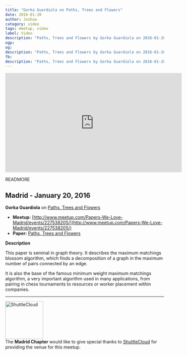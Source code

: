 ```yaml
---
title: "Gorka Guardiola on Paths, Trees and Flowers"
date: 2016-01-20
author: Joshua
category: video
tags: meetup, video
label: Video
description: "Paths, Trees and Flowers by Gorka Guardiola on 2016-01-20"
ogp:
og:
description: "Paths, Trees and Flowers by Gorka Guardiola on 2016-01-20"
fb:
description: "Paths, Trees and Flowers by Gorka Guardiola on 2016-01-20"
---
```


<iframe class="video" width="560" height="315" src="https://www.youtube.com/embed/i0m9V1G9JwQ" frameborder="0" allowfullscreen></iframe>

READMORE

## Madrid - January 20, 2016

**Gorka Guardiola** on [Paths, Trees and Flowers](http://nvlpubs.nist.gov/nistpubs/sp958-lide/140-144.pdf)

* **Meetup:** [http://www.meetup.com/Papers-We-Love-Madrid/events/227538205/](http://www.meetup.com/Papers-We-Love-Madrid/events/227538205/)
* **Paper:** [Paths, Trees and Flowers](http://nvlpubs.nist.gov/nistpubs/sp958-lide/140-144.pdf)

**Description**

This paper is seminal in graph theory. It describes the maximum matchings blossom algorithm, which finds a decomposition of a graph in the maximum number of pairs connected by an edge.

It is also the base of the famous minimum weight maximum matchings algorithm, a very important algorithm used in many applications, from pairing in chess tournaments to resources or worker placement within companies.

---

<img class="left no-shadow" alt="ShuttleCloud" style="width: 120px" src="https://s3.amazonaws.com/image.infoarmy/1381336805080.png" /><br />
The **Madrid Chapter** would like to give special thanks to [ShuttleCloud](https://www.shuttlecloud.com/) for providing the venue for this meetup.
